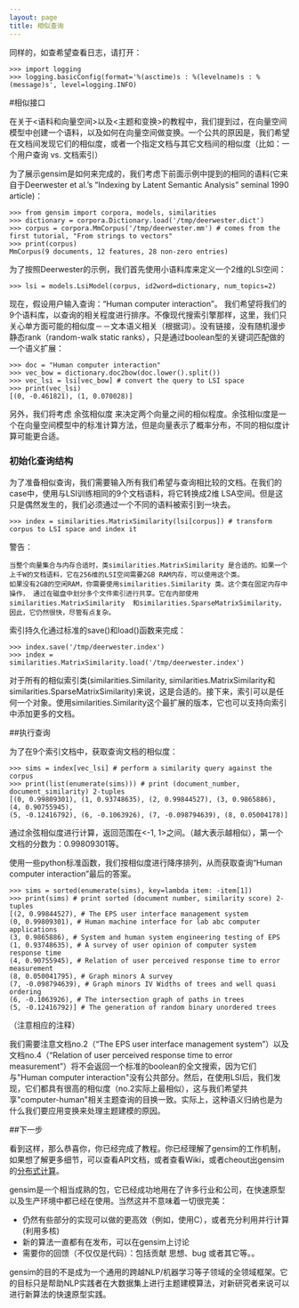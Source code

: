 ```yaml
---
layout: page
title: 相似查询 
---
```


同样的，如查希望查看日志，请打开：

    >>> import logging
    >>> logging.basicConfig(format='%(asctime)s : %(levelname)s : %(message)s', level=logging.INFO)

#相似接口

在关于<语料和向量空间>以及<主题和变换>的教程中，我们提到过，在向量空间模型中创建一个语料，以及如何在向量空间做变换。一个公共的原因是，我们希望在文档间发现它们的相似度，或者一个指定文档与其它文档间的相似度（比如：一个用户查询 vs. 文档索引）

为了展示gensim是如何来完成的，我们考虑下前面示例中提到的相同的语料(它来自于Deerwester et al.’s “Indexing by Latent Semantic Analysis” seminal 1990 article)：

    >>> from gensim import corpora, models, similarities
    >>> dictionary = corpora.Dictionary.load('/tmp/deerwester.dict')
    >>> corpus = corpora.MmCorpus('/tmp/deerwester.mm') # comes from the first tutorial, "From strings to vectors"
    >>> print(corpus)
    MmCorpus(9 documents, 12 features, 28 non-zero entries)

为了按照Deerwester的示例，我们首先使用小语料库来定义一个2维的LSI空间：

    >>> lsi = models.LsiModel(corpus, id2word=dictionary, num_topics=2)

现在，假设用户输入查询：“Human computer interaction”。 我们希望将我们的9个语料库，以查询的相关程度进行排序。不像现代搜索引擎那样，这里，我们只关心单方面可能的相似度－－文本语义相关（根据词）。没有链接，没有随机漫步静态rank（random-walk static ranks），只是通过boolean型的关键词匹配做的一个语义扩展：

    >>> doc = "Human computer interaction"
    >>> vec_bow = dictionary.doc2bow(doc.lower().split())
    >>> vec_lsi = lsi[vec_bow] # convert the query to LSI space
    >>> print(vec_lsi)
    [(0, -0.461821), (1, 0.070028)]

另外，我们将考虑 余弦相似度 来决定两个向量之间的相似程度。余弦相似度是一个在向量空间模型中的标准计算方法，但是向量表示了概率分布，不同的相似度计算可能更合适。

### 初始化查询结构

为了准备相似查询，我们需要输入所有我们希望与查询相比较的文档。在我们的case中，使用与LSI训练相同的9个文档语料，将它转换成2维 LSA空间。但是这只是偶然发生的，我们必须通过一个不同的语料被索引到一块去。

    >>> index = similarities.MatrixSimilarity(lsi[corpus]) # transform corpus to LSI space and index it

警告：

    当整个向量集合与内存合适时，类similarities.MatrixSimilarity 是合适的。如果一个上千W的文档语料，它在256维的LSI空间需要2GB RAM内存，可以使用这个类。
    如果没有2GB的空闲RAM，你需要使用similarities.Similarity 类。这个类在固定内存中操作， 通过在磁盘中划分多个文件索引进行共享。它在内部使用 similarities.MatrixSimilarity  和similarities.SparseMatrixSimilarity，因此，它仍然很快，尽管有点复杂。

索引持久化通过标准的save()和load()函数来完成：

    >>> index.save('/tmp/deerwester.index')
    >>> index = similarities.MatrixSimilarity.load('/tmp/deerwester.index')

对于所有的相似索引类(similarities.Similarity, similarities.MatrixSimilarity和similarities.SparseMatrixSimilarity)来说，这是合适的。接下来，索引可以是任何一个对象。使用similarities.Similarity这个最扩展的版本，它也可以支持向索引中添加更多的文档。

##执行查询

为了在9个索引文档中，获取查询文档的相似度：

    >>> sims = index[vec_lsi] # perform a similarity query against the corpus
    >>> print(list(enumerate(sims))) # print (document_number, document_similarity) 2-tuples
    [(0, 0.99809301), (1, 0.93748635), (2, 0.99844527), (3, 0.9865886), (4, 0.90755945),
    (5, -0.12416792), (6, -0.1063926), (7, -0.098794639), (8, 0.05004178)]

通过余弦相似度进行计算，返回范围在<-1, 1>之间。（越大表示越相似），第一个文档的分数为：0.99809301等。

使用一些python标准函数，我们按相似度进行降序排列，从而获取查询“Human computer interaction”最后的答案。

    >>> sims = sorted(enumerate(sims), key=lambda item: -item[1])
    >>> print(sims) # print sorted (document number, similarity score) 2-tuples
    [(2, 0.99844527), # The EPS user interface management system
    (0, 0.99809301), # Human machine interface for lab abc computer applications
    (3, 0.9865886), # System and human system engineering testing of EPS
    (1, 0.93748635), # A survey of user opinion of computer system response time
    (4, 0.90755945), # Relation of user perceived response time to error measurement
    (8, 0.050041795), # Graph minors A survey
    (7, -0.098794639), # Graph minors IV Widths of trees and well quasi ordering
    (6, -0.1063926), # The intersection graph of paths in trees
    (5, -0.12416792)] # The generation of random binary unordered trees

（注意相应的注释）

我们需要注意文档no.2（“The EPS user interface management system”）以及文档no.4（“Relation of user perceived response time to error measurement”）将不会返回一个标准的boolean的全文搜索，因为它们与"Human computer interaction"没有公共部分。然后，在使用LSI后，我们发现，它们都具有很高的相似度（no.2实际上最相似），这与我们希望共享"computer-human"相关主题查询的目换一致。实际上，这种语义归纳也是为什么我们要应用变换来处理主题建模的原因。

##下一步

看到这样，那么恭喜你，你已经完成了教程。你已经理解了gensim的工作机制，如果想了解更多细节，可以查看API文档，或者查看Wiki，或者cheout出gensim的[分布式计算](http://radimrehurek.com/gensim/distributed.html)。

gensim是一个相当成熟的包，它已经成功地用在了许多行业和公司，在快速原型以及生产环境中都已经在使用。当然这并不意味着一切很完美：

  - 仍然有些部分的实现可以做的更高效（例如，使用C），或者充分利用并行计算(利用多核)
  - 新的算法一直都有在发布，可以在gensim上讨论
  - 需要你的回馈（不仅仅是代码）：包括贡献 思想、bug 或者其它等。。

gensim的目的不是成为一个通用的跨越NLP/机器学习等子领域的全领域框架。它的目标只是帮助NLP实践者在大数据集上进行主题建模算法，对新研究者来说可以进行新算法的快速原型实践。
